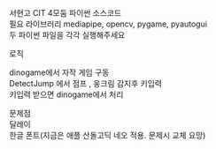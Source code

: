 서현고 CIT 4모둠 파이썬 소스코드   
필요 라이브러리 mediapipe, opencv, pygame, pyautogui   
두 파이썬 파일을 각각 실행해주세요
   
로직   
   
dinogame에서 자작 게임 구동   
DetectJump 에서 점프 , 웅크림 감지후 키입력   
키입력 받으면 dinogame에서 처리   
   
문제점   
딜레이   
한글 폰트(지금은 애플 산돌고딕 네오 적용. 문제시 교체 요망)
